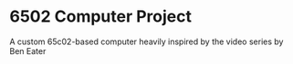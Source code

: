 # 6502 Computer Project
A custom 65c02-based computer heavily inspired by the video series by Ben Eater 
